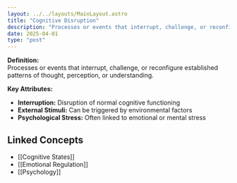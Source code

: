 ```yaml
---
layout: ../../layouts/MainLayout.astro
title: "Cognitive Disruption"
description: "Processes or events that interrupt, challenge, or reconfigure established patterns of thought, perception, or understanding."
date: 2025-04-01
type: "post"
---
```


**Definition:**  
Processes or events that interrupt, challenge, or reconfigure established patterns of thought, perception, or understanding.

**Key Attributes:**  
- **Interruption:** Disruption of normal cognitive functioning  
- **External Stimuli:** Can be triggered by environmental factors  
- **Psychological Stress:** Often linked to emotional or mental stress

## Linked Concepts
- [[Cognitive States]]
- [[Emotional Regulation]]
- [[Psychology]]
